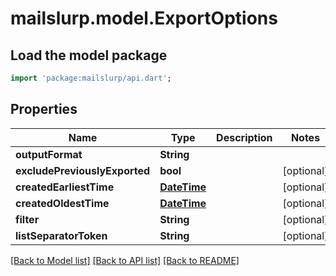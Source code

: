 # mailslurp.model.ExportOptions

## Load the model package
```dart
import 'package:mailslurp/api.dart';
```

## Properties
Name | Type | Description | Notes
------------ | ------------- | ------------- | -------------
**outputFormat** | **String** |  | 
**excludePreviouslyExported** | **bool** |  | [optional] 
**createdEarliestTime** | [**DateTime**](DateTime) |  | [optional] 
**createdOldestTime** | [**DateTime**](DateTime) |  | [optional] 
**filter** | **String** |  | [optional] 
**listSeparatorToken** | **String** |  | [optional] 

[[Back to Model list]](../README#documentation-for-models) [[Back to API list]](../README#documentation-for-api-endpoints) [[Back to README]](../README)


